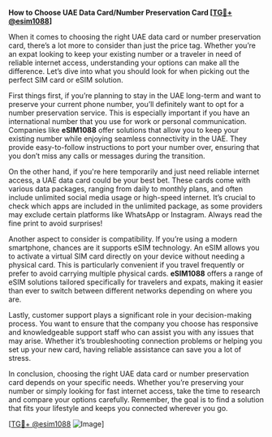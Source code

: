 **How to Choose UAE Data Card/Number Preservation Card [[TG💪+ @esim1088](https://t.me/s/esim1088)]**

When it comes to choosing the right UAE data card or number preservation card, there’s a lot more to consider than just the price tag. Whether you’re an expat looking to keep your existing number or a traveler in need of reliable internet access, understanding your options can make all the difference. Let’s dive into what you should look for when picking out the perfect SIM card or eSIM solution.

First things first, if you’re planning to stay in the UAE long-term and want to preserve your current phone number, you’ll definitely want to opt for a number preservation service. This is especially important if you have an international number that you use for work or personal communication. Companies like **eSIM1088** offer solutions that allow you to keep your existing number while enjoying seamless connectivity in the UAE. They provide easy-to-follow instructions to port your number over, ensuring that you don’t miss any calls or messages during the transition. 

On the other hand, if you're here temporarily and just need reliable internet access, a UAE data card could be your best bet. These cards come with various data packages, ranging from daily to monthly plans, and often include unlimited social media usage or high-speed internet. It’s crucial to check which apps are included in the unlimited package, as some providers may exclude certain platforms like WhatsApp or Instagram. Always read the fine print to avoid surprises!

Another aspect to consider is compatibility. If you’re using a modern smartphone, chances are it supports eSIM technology. An eSIM allows you to activate a virtual SIM card directly on your device without needing a physical card. This is particularly convenient if you travel frequently or prefer to avoid carrying multiple physical cards. **eSIM1088** offers a range of eSIM solutions tailored specifically for travelers and expats, making it easier than ever to switch between different networks depending on where you are.

Lastly, customer support plays a significant role in your decision-making process. You want to ensure that the company you choose has responsive and knowledgeable support staff who can assist you with any issues that may arise. Whether it’s troubleshooting connection problems or helping you set up your new card, having reliable assistance can save you a lot of stress.

In conclusion, choosing the right UAE data card or number preservation card depends on your specific needs. Whether you’re preserving your number or simply looking for fast internet access, take the time to research and compare your options carefully. Remember, the goal is to find a solution that fits your lifestyle and keeps you connected wherever you go.

[[TG💪+ @esim1088](https://t.me/s/esim1088) ![Image](https://i.postimg.cc/Y0z9fWf4/image.png)]